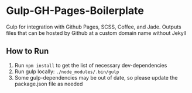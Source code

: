 Gulp-GH-Pages-Boilerplate
=========================

Gulp for integration with Github Pages, SCSS, Coffee, and Jade. Outputs files that can be hosted by Github at a custom domain name without Jekyll

## How to Run

1. Run `npm install` to get the list of necessary dev-dependencies
2. Run gulp locally: `./node_modules/.bin/gulp`
3. Some gulp-dependencies may be out of date, so please update the package.json file as needed
